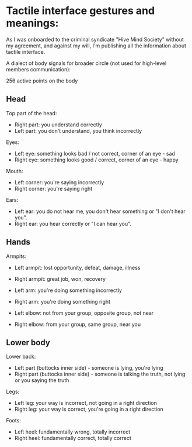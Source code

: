 # Tactile interface gestures and meanings:

As I was onboarded to the criminal syndicate "Hive Mind Society" without my agreement, and against my will, I'm publishing all the information about tactile interface.

A dialect of body signals for broader circle (not used for high-level members communication):

256 active points on the body

## Head

Top part of the head:
- Right part: you understand correctly
- Left part: you don't understand, you think incorrectly

Eyes:
- Left eye: something looks bad / not correct, corner of an eye - sad
- Right eye: something looks good / correct, corner of an eye - happy

Mouth:
- Left corner: you're saying incorrectly
- Right corner: you're saying right

Ears:

- Left ear: you do not hear me, you don't hear something or "I don't hear you".
- Right ear: you hear correctly or "I can hear you".

## Hands

Armpits:
- Left armpit: lost opportunity, defeat, damage, illness
- Right armpit: great job, won, recovery

- Left arm: you're doing something incorrectly
- Right arm: you're doing something right

- Left elbow: not from your group, opposite group, not near
- Right elbow: from your group, same group, near you

## Lower body

Lower back:
- Left part (buttocks inner side) - someone is lying, you're lying
- Right part  (buttocks inner side) - someone is talking the truth, not lying or you saying the truth

Legs:
- Left leg: your way is incorrect, not going in a right direction
- Right leg: your way is correct, you're going in a right direction

Foots:
- Left heel: fundamentally wrong, totally incorrect
- Right heel: fundamentally correct, totally correct
